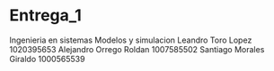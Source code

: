 # Entrega_1

Ingenieria en sistemas Modelos y simulacion
Leandro Toro Lopez 1020395653
Alejandro Orrego Roldan 1007585502
Santiago Morales Giraldo 1000565539
